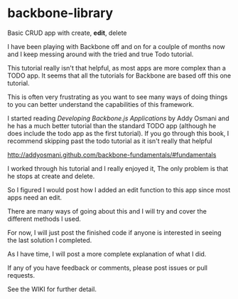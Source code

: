 backbone-library
================

Basic CRUD app with create, <b>edit</b>, delete

I have been playing with Backbone off and on for a coulple of months now and I keep messing around with the tried and true Todo tutorial.

This tutorial really isn't that helpful, as most apps are more complex than a TODO app. It seems that all the tutorials for Backbone are based off this one tutorial.

This is often very frustrating as you want to see many ways of doing things to you can better understand the capabilities of this framework.

I started reading <i>Developing Backbone.js Applications</i> by Addy Osmani and he has a much better tutorial than the standard TODO app (although he does include the todo app as the first tutorial). If you go through this book, I recommend skipping past the todo tutorial as it isn't really that helpful 

http://addyosmani.github.com/backbone-fundamentals/#fundamentals

I worked through his tutorial and I really enjoyed it, The only problem is that he stops at create and delete.

So I figured I would post how I added an edit function to this app since most apps need an edit. 

There are many ways of going about this and I will try and cover the different methods I used. 

For now, I will just post the finished code if anyone is interested in seeing the last solution I completed.

As I have time, I will post a more complete explanation of what I did.

If any of you have feedback or comments, please post issues or pull requests.

See the WIKI for further detail.
